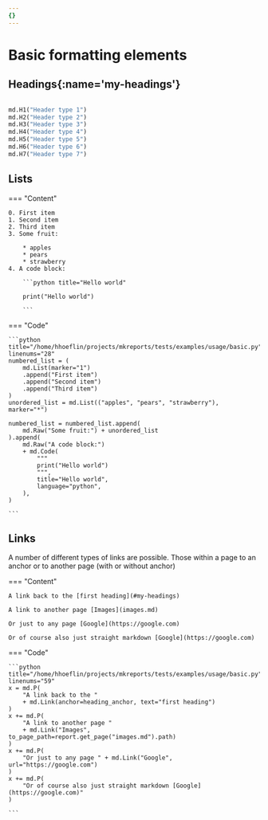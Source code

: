 ```yaml
---
{}
---
```



# Basic formatting elements

## Headings[](){:name='my-headings'}

```python title="Available headings"

md.H1("Header type 1")
md.H2("Header type 2")
md.H3("Header type 3")
md.H4("Header type 4")
md.H5("Header type 5")
md.H6("Header type 6")
md.H7("Header type 7")

```

## Lists

=== "Content"

    0. First item
    1. Second item
    2. Third item
    3. Some fruit:
    
        * apples
        * pears
        * strawberry
    4. A code block:
    
        ```python title="Hello world"
    
        print("Hello world")                    
    
        ```

=== "Code"

    ```python title="/home/hhoeflin/projects/mkreports/tests/examples/usage/basic.py" linenums="28"
    numbered_list = (
        md.List(marker="1")
        .append("First item")
        .append("Second item")
        .append("Third item")
    )
    unordered_list = md.List(("apples", "pears", "strawberry"), marker="*")

    numbered_list = numbered_list.append(
        md.Raw("Some fruit:") + unordered_list
    ).append(
        md.Raw("A code block:")
        + md.Code(
            """
            print("Hello world")                    
            """,
            title="Hello world",
            language="python",
        ),
    )

    ```

## Links

A number of different types of links are possible. Those within
a page to an anchor or to another page (with or without anchor)

=== "Content"

    A link back to the [first heading](#my-headings)

    A link to another page [Images](images.md)

    Or just to any page [Google](https://google.com)

    Or of course also just straight markdown [Google](https://google.com)

=== "Code"

    ```python title="/home/hhoeflin/projects/mkreports/tests/examples/usage/basic.py" linenums="59"
    x = md.P(
        "A link back to the "
        + md.Link(anchor=heading_anchor, text="first heading")
    )
    x += md.P(
        "A link to another page "
        + md.Link("Images", to_page_path=report.get_page("images.md").path)
    )
    x += md.P(
        "Or just to any page " + md.Link("Google", url="https://google.com")
    )
    x += md.P(
        "Or of course also just straight markdown [Google](https://google.com)"
    )

    ```

